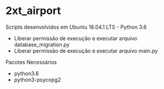 # 2xt_airport

Scripts desenvolvidos em Ubuntu 18.04.1 LTS - Python 3.6

- Liberar permissão de execução e executar arquivo database_migration.py
- Liberar permissão de execução e executar arquivo main.py

Pacotes Necessários

- python3.6
- python3-psycopg2
